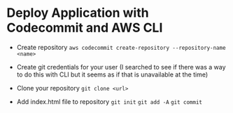 # Deploy Application with Codecommit and AWS CLI

- Create repository
``aws codecommit create-repository --repository-name <name>``

- Create git credentials for your user (I searched to see if there was a way to do this with CLI but it seems as if that is unavailable at the time)

- Clone your repository 
``git clone <url>``

- Add index.html file to repository
``git init``
``git add -A``
``git commit``


